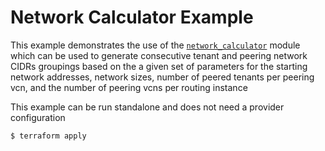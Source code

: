 Network Calculator Example
==========================

This example demonstrates the use of the [`network_calculator`](../../modules/network_calculator) module which can be used to generate consecutive tenant and peering network CIDRs groupings based on the a given set of parameters for the starting network addresses, network sizes, number of peered tenants per peering vcn, and the number of peering vcns per routing instance

This example can be run standalone and does not need a provider configuration

```
$ terraform apply
```